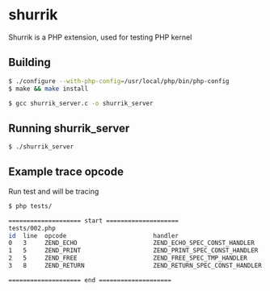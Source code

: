 shurrik
=======

Shurrik is a PHP extension, used for testing PHP kernel

## Building

~~~ sh
$ ./configure --with-php-config=/usr/local/php/bin/php-config
$ make && make install

$ gcc shurrik_server.c -o shurrik_server
~~~

## Running  shurrik_server

~~~ sh
$ ./shurrik_server
~~~

## Example  trace opcode

Run test and will be tracing
~~~ sh
$ php tests/
~~~
~~~ sh
==================== start ====================
tests/002.php
id  line  opcode                        handler                                                     op1       op2       result
0   3     ZEND_ECHO                     ZEND_ECHO_SPEC_CONST_HANDLER                                abc
1   5     ZEND_PRINT                    ZEND_PRINT_SPEC_CONST_HANDLER                               abc                 ~(nil)
2   5     ZEND_FREE                     ZEND_FREE_SPEC_TMP_HANDLER                                  ~(nil)
3   8     ZEND_RETURN                   ZEND_RETURN_SPEC_CONST_HANDLER                              1

==================== end ====================
~~~